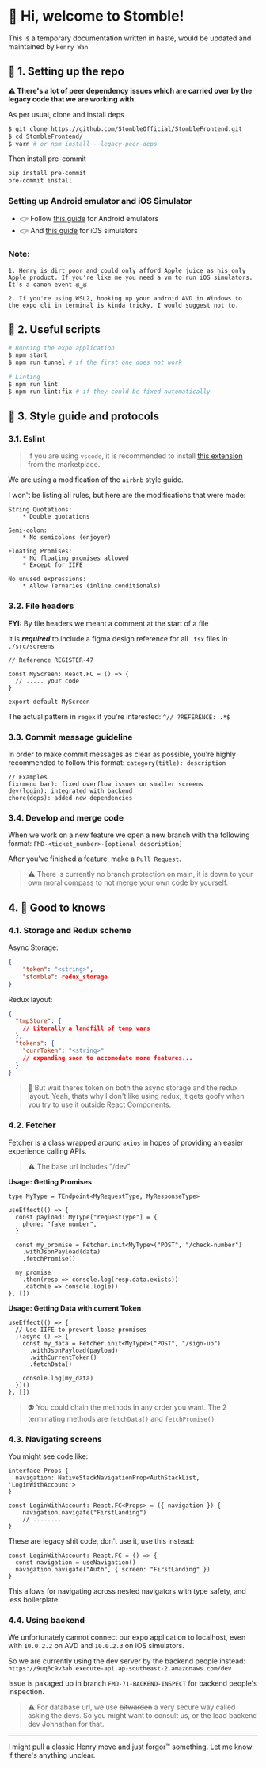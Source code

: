 # :wave: Hi, welcome to Stomble!

This is a temporary documentation written in haste, would be updated and maintained by `Henry Wan`

## :robot: 1. Setting up the repo

**:warning: There's a lot of peer dependency issues which are carried over by the legacy code that we are working with.**

As per usual, clone and install deps

```sh
$ git clone https://github.com/StombleOfficial/StombleFrontend.git
$ cd StombleFrontend/
$ yarn # or npm install --legacy-peer-deps
```

Then install pre-commit

```sh
pip install pre-commit
pre-commit install
```

### Setting up Android emulator and iOS Simulator

- :point_right: Follow [this guide](https://docs.expo.dev/workflow/android-studio-emulator/) for Android emulators
- :point_right: And [this guide](https://docs.expo.dev/workflow/ios-simulator/) for iOS simulators

### Note:

```
1. Henry is dirt poor and could only afford Apple juice as his only
Apple product. If you're like me you need a vm to run iOS simulators.
It's a canon event ಥ‿ಥ

2. If you're using WSL2, hooking up your android AVD in Windows to
the expo cli in terminal is kinda tricky, I would suggest not to.
```

## :runner: 2. Useful scripts

```sh
# Running the expo application
$ npm start
$ npm run tunnel # if the first one does not work

# Linting
$ npm run lint
$ npm run lint:fix # if they could be fixed automatically
```

## :eyes: 3. Style guide and protocols

### 3.1. Eslint

> If you are using `vscode`, it is recommended to install [this extension](https://marketplace.visualstudio.com/items?itemName=dbaeumer.vscode-eslint) from the marketplace.

We are using a modification of the `airbnb` style guide.

I won't be listing all rules, but here are the modifications that were made:

```
String Quotations:
    * Double quotations

Semi-colon:
    * No semicolons (enjoyer)

Floating Promises:
    * No floating promises allowed
    * Except for IIFE

No unused expressions:
    * Allow Ternaries (inline conditionals)
```

### 3.2. File headers

**FYI:** By file headers we meant a comment at the start of a file

It is **_required_** to include a figma design reference for all `.tsx` files in `./src/screens`

```tsx
// Reference REGISTER-47

const MyScreen: React.FC = () => {
  // ..... your code
}

export default MyScreen
```

The actual pattern in `regex` if you're interested: `^// ?REFERENCE: .*$`

### 3.3. Commit message guideline

In order to make commit messages as clear as possible, you're highly recommended to follow this format: `category(title): description`

```
// Examples
fix(menu bar): fixed overflow issues on smaller screens
dev(login): integrated with backend
chore(deps): added new dependencies
```

### 3.4. Develop and merge code

When we work on a new feature we open a new branch with the following format:
`FMD-<ticket_number>-[optional description]`

After you've finished a feature, make a `Pull Request`.

> :warning: There is currently no branch protection on main, it is down to your own moral compass to not merge your own code by yourself.

## 4. :notebook: Good to knows

### 4.1. Storage and Redux scheme

Async Storage:

```json
{
    "token": "<string>",
    "stomble": redux_storage
}
```

Redux layout:

```json
{
  "tmpStore": {
    // Literally a landfill of temp vars
  },
  "tokens": {
    "currToken": "<string>"
    // expanding soon to accomodate more features...
  }
}
```

> :thinking: But wait theres token on both the async storage and the redux layout.
> Yeah, thats why I don't like using redux, it gets goofy when you try to use it outside React Components.

### 4.2. Fetcher

Fetcher is a class wrapped around `axios` in hopes of providing an easier experience calling APIs.

> :warning: The base url includes "/dev"

**Usage: Getting Promises**

```tsx
type MyType = TEndpoint<MyRequestType, MyResponseType>

useEffect(() => {
  const payload: MyType["requestType"] = {
    phone: "fake number",
  }

  const my_promise = Fetcher.init<MyType>("POST", "/check-number")
    .withJsonPayload(data)
    .fetchPromise()

  my_promise
    .then(resp => console.log(resp.data.exists))
    .catch(e => console.log(e))
}, [])
```

**Usage: Getting Data with current Token**

```tsx
useEffect(() => {
  // Use IIFE to prevent loose promises
  ;(async () => {
    const my_data = Fetcher.init<MyType>("POST", "/sign-up")
      .withJsonPayload(payload)
      .withCurrentToken()
      .fetchData()

    console.log(my_data)
  })()
}, [])
```

> :alien: You could chain the methods in any order you want. The 2 terminating methods are `fetchData()` and `fetchPromise()`

### 4.3. Navigating screens

You might see code like:

```tsx
interface Props {
  navigation: NativeStackNavigationProp<AuthStackList, 'LoginWithAccount'>
}

const LoginWithAccount: React.FC<Props> = ({ navigation }) {
    navigation.navigate("FirstLanding")
    // ........
}
```

These are legacy shit code, don't use it, use this instead:

```tsx
const LoginWithAccount: React.FC = () => {
  const navigation = useNavigation()
  navigation.navigate("Auth", { screen: "FirstLanding" })
}
```

This allows for navigating across nested navigators with type safety, and less boilerplate.

### 4.4. Using backend

We unfortunately cannot connect our expo application to localhost, even with `10.0.2.2` on AVD and `10.0.2.3` on iOS simulators.

So we are currently using the dev server by the backend people instead: `https://9uq6c9v3ab.execute-api.ap-southeast-2.amazonaws.com/dev`

Issue is pakaged up in branch `FMD-71-BACKEND-INSPECT` for backend people's inspection.

> :warning: For database url, we use ~~bitwarden~~ a very secure way called asking the devs. So you might want to consult us, or the lead backend dev Johnathan for that.

---

I might pull a classic Henry move and just forgor™ something.
Let me know if there's anything unclear.
